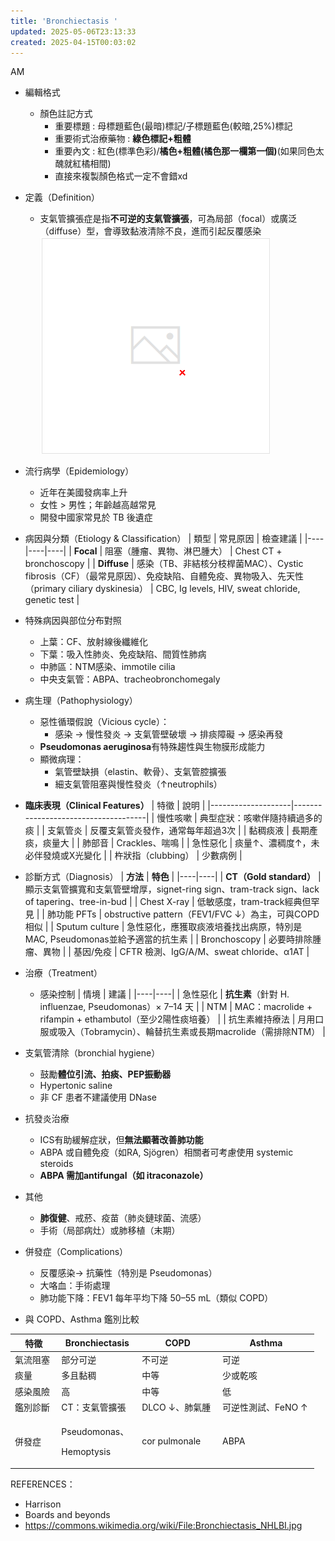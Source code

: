 ```yaml
---
title: 'Bronchiectasis '
updated: 2025-05-06T23:13:33
created: 2025-04-15T00:03:02
---
```


AM

- 編輯格式
  - 顏色註記方式
    - 重要標題 : 母標題藍色(最暗)標記/子標題藍色(較暗,25%)標記
    - 重要術式治療藥物 : **綠色標記+粗體**
    - 重要內文 : 紅色(標準色彩)/**橘色+粗體(橘色那一欄第一個)**(如果同色太醜就紅橘相間)
    - 直接來複製顏色格式一定不會錯xd

- 定義（Definition）
  - 支氣管擴張症是指**不可逆的支氣管擴張**，可為局部（focal）或廣泛（diffuse）型，會導致黏液清除不良，進而引起反覆感染
![image1](/resources/300410621fa04afab7c658abdc151781.png)

- 流行病學（Epidemiology）
  - 近年在美國發病率上升
  - 女性 \> 男性；年齡越高越常見
  - 開發中國家常見於 TB 後遺症

- 病因與分類（Etiology & Classification）
| 類型 | 常見原因 | 檢查建議 |
|----|----|----|
| **Focal** | 阻塞（腫瘤、異物、淋巴腫大） | Chest CT + bronchoscopy |
| **Diffuse** | 感染（TB、非結核分枝桿菌MAC）、Cystic fibrosis（CF）（最常見原因）、免疫缺陷、自體免疫、異物吸入、先天性（primary ciliary dyskinesia） | CBC, Ig levels, HIV, sweat chloride, genetic test |
- 特殊病因與部位分布對照
  - 上葉：CF、放射線後纖維化
  - 下葉：吸入性肺炎、免疫缺陷、間質性肺病
  - 中肺區：NTM感染、immotile cilia
  - 中央支氣管：ABPA、tracheobronchomegaly

- 病生理（Pathophysiology）
  - 惡性循環假說（Vicious cycle）：
    - 感染 → 慢性發炎 → 支氣管壁破壞 → 排痰障礙 → 感染再發
  - **Pseudomonas aeruginosa**有特殊趨性與生物膜形成能力
  - 顯微病理：
    - 氣管壁缺損（elastin、軟骨）、支氣管腔擴張
    - 細支氣管阻塞與慢性發炎（↑neutrophils）

- **臨床表現（Clinical Features）**
| 特徵               | 說明                                |
|--------------------|-------------------------------------|
| 慢性咳嗽           | 典型症狀：咳嗽伴隨持續過多的痰      |
| 支氣管炎           | 反覆支氣管炎發作，通常每年超過3次   |
| 黏稠痰液           | 長期產痰，痰量大                    |
| 肺部音             | Crackles、喘鳴                      |
| 急性惡化           | 痰量↑、濃稠度↑，未必伴發燒或X光變化 |
| 杵狀指（clubbing） | 少數病例                            |

- 診斷方式（Diagnosis）
| **方法** | **特色** |
|----|----|
| **CT（Gold standard）** | 顯示支氣管擴寬和支氣管壁增厚，signet-ring sign、tram-track sign、lack of tapering、tree-in-bud |
| Chest X-ray | 低敏感度，tram-track經典但罕見 |
| 肺功能 PFTs | obstructive pattern（FEV1/FVC ↓）為主，可與COPD相似 |
| Sputum culture | 急性惡化，應獲取痰液培養找出病原，特別是 MAC, Pseudomonas並給予適當的抗生素 |
| Bronchoscopy | 必要時排除腫瘤、異物 |
| 基因/免疫 | CFTR 檢測、IgG/A/M、sweat chloride、α1AT |

- 治療（Treatment）
  - 感染控制
| 情境 | 建議 |
|----|----|
| 急性惡化 | **抗生素**（針對 H. influenzae, Pseudomonas）× 7–14 天 |
| NTM | MAC：macrolide + rifampin + ethambutol（至少2陽性痰培養） |
| 抗生素維持療法 | 月用口服或吸入（Tobramycin）、輪替抗生素或長期macrolide（需排除NTM） |
- 支氣管清除（bronchial hygiene）
  - 鼓勵**體位引流、拍痰、PEP振動器**
  - Hypertonic saline
  - 非 CF 患者不建議使用 DNase
- 抗發炎治療
  - ICS有助緩解症狀，但**無法顯著改善肺功能**
  - ABPA 或自體免疫（如RA, Sjögren）相關者可考慮使用 systemic steroids
  - **ABPA 需加antifungal（如 itraconazole）**
- 其他
  - **肺復健**、戒菸、疫苗（肺炎鏈球菌、流感）
  - 手術（局部病灶）或肺移植（末期）

- 併發症（Complications）
  - 反覆感染→ 抗藥性（特別是 Pseudomonas）
  - 大咯血：手術處理
  - 肺功能下降：FEV1 每年平均下降 50–55 mL（類似 COPD）

- 與 COPD、Asthma 鑑別比較
<table>
<colgroup>
<col style="width: 15%"></col>
<col style="width: 26%"></col>
<col style="width: 26%"></col>
<col style="width: 31%"></col>
</colgroup>
<thead>
<tr class="header">
<th>特徵</th>
<th>Bronchiectasis</th>
<th>COPD</th>
<th>Asthma</th>
</tr>
</thead>
<tbody>
<tr class="odd">
<td>氣流阻塞</td>
<td>部分可逆</td>
<td>不可逆</td>
<td>可逆</td>
</tr>
<tr class="even">
<td>痰量</td>
<td>多且黏稠</td>
<td>中等</td>
<td>少或乾咳</td>
</tr>
<tr class="odd">
<td>感染風險</td>
<td>高</td>
<td>中等</td>
<td>低</td>
</tr>
<tr class="even">
<td>鑑別診斷</td>
<td>CT：支氣管擴張</td>
<td>DLCO ↓、肺氣腫</td>
<td>可逆性測試、FeNO ↑</td>
</tr>
<tr class="odd">
<td>併發症</td>
<td><p>Pseudomonas、</p>
<p>Hemoptysis</p></td>
<td>cor pulmonale</td>
<td>ABPA</td>
</tr>
</tbody>
</table>

REFERENCES：
- Harrison
- Boards and beyonds
- https://commons.wikimedia.org/wiki/File:Bronchiectasis_NHLBI.jpg
